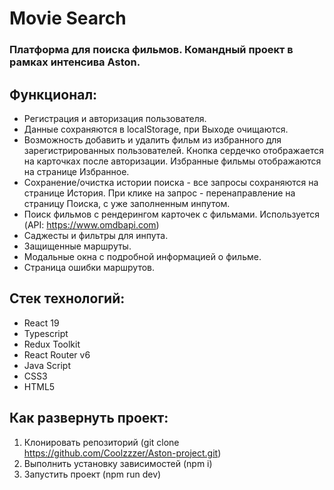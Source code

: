 # Movie Search

### Платформа для поиска фильмов. Командный проект в рамках интенсива Aston. 

## Функционал:

* Регистрация и авторизация пользователя.
* Данные сохраняются в localStorage, при Выходе очищаются.
* Возможность добавить и удалить фильм из избранного для зарегистрированных пользователей. Кнопка сердечко отображается на карточках после авторизации. Избранные фильмы отображаются на странице Избранное.
* Сохранение/очистка истории поиска - все запросы сохраняются на странице История. При клике на запрос - перенаправление на страницу Поиска, с уже заполненным инпутом.
* Поиск фильмов с рендерингом карточек с фильмами. Используется (API: https://www.omdbapi.com)
* Саджесты и фильтры для инпута.
* Защищенные маршруты.
* Модальные окна с подробной информацией о фильме.
* Страница ошибки маршрутов.
  
## Стек технологий:

* React 19
* Typescript
* Redux Toolkit
* React Router v6
* Java Script
* CSS3
* HTML5

## Как развернуть проект:

1. Клонировать репозиторий (git clone https://github.com/Coolzzzer/Aston-project.git)
2. Выполнить установку зависимостей (npm i)
3. Запустить проект (npm run dev)

